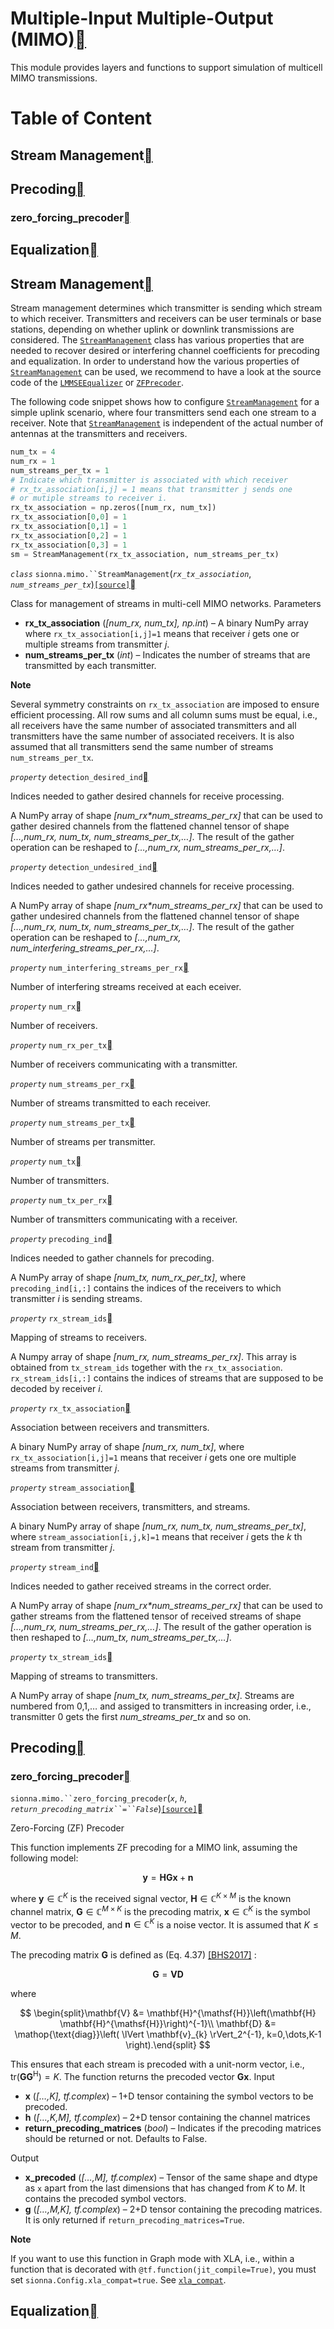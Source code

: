 # Multiple-Input Multiple-Output (MIMO)<a class="headerlink" href="https://nvlabs.github.io/sionna/api/mimo.html#multiple-input-multiple-output-mimo" title="Permalink to this headline"></a>
    
This module provides layers and functions to support simulation of multicell
MIMO transmissions.

# Table of Content
## Stream Management<a class="headerlink" href="https://nvlabs.github.io/sionna/api/mimo.html#stream-management" title="Permalink to this headline"></a>
## Precoding<a class="headerlink" href="https://nvlabs.github.io/sionna/api/mimo.html#precoding" title="Permalink to this headline"></a>
### zero_forcing_precoder<a class="headerlink" href="https://nvlabs.github.io/sionna/api/mimo.html#zero-forcing-precoder" title="Permalink to this headline"></a>
## Equalization<a class="headerlink" href="https://nvlabs.github.io/sionna/api/mimo.html#equalization" title="Permalink to this headline"></a>
  
  

## Stream Management<a class="headerlink" href="https://nvlabs.github.io/sionna/api/mimo.html#stream-management" title="Permalink to this headline"></a>
    
Stream management determines which transmitter is sending which stream to
which receiver. Transmitters and receivers can be user terminals or base
stations, depending on whether uplink or downlink transmissions are considered.
The <a class="reference internal" href="https://nvlabs.github.io/sionna/api/mimo.html#sionna.mimo.StreamManagement" title="sionna.mimo.StreamManagement">`StreamManagement`</a> class has various properties that
are needed to recover desired or interfering channel coefficients for precoding
and equalization. In order to understand how the various properties of
<a class="reference internal" href="https://nvlabs.github.io/sionna/api/mimo.html#sionna.mimo.StreamManagement" title="sionna.mimo.StreamManagement">`StreamManagement`</a> can be used, we recommend to have a look
at the source code of the <a class="reference internal" href="ofdm.html#sionna.ofdm.LMMSEEqualizer" title="sionna.ofdm.LMMSEEqualizer">`LMMSEEqualizer`</a> or
<a class="reference internal" href="ofdm.html#sionna.ofdm.ZFPrecoder" title="sionna.ofdm.ZFPrecoder">`ZFPrecoder`</a>.
    
The following code snippet shows how to configure
<a class="reference internal" href="https://nvlabs.github.io/sionna/api/mimo.html#sionna.mimo.StreamManagement" title="sionna.mimo.StreamManagement">`StreamManagement`</a> for a simple uplink scenario, where
four transmitters send each one stream to a receiver. Note that
<a class="reference internal" href="https://nvlabs.github.io/sionna/api/mimo.html#sionna.mimo.StreamManagement" title="sionna.mimo.StreamManagement">`StreamManagement`</a> is independent of the actual number of
antennas at the transmitters and receivers.
```python
num_tx = 4
num_rx = 1
num_streams_per_tx = 1
# Indicate which transmitter is associated with which receiver
# rx_tx_association[i,j] = 1 means that transmitter j sends one
# or mutiple streams to receiver i.
rx_tx_association = np.zeros([num_rx, num_tx])
rx_tx_association[0,0] = 1
rx_tx_association[0,1] = 1
rx_tx_association[0,2] = 1
rx_tx_association[0,3] = 1
sm = StreamManagement(rx_tx_association, num_streams_per_tx)
```
<em class="property">`class` </em>`sionna.mimo.``StreamManagement`(<em class="sig-param">`rx_tx_association`</em>, <em class="sig-param">`num_streams_per_tx`</em>)<a class="reference internal" href="../_modules/sionna/mimo/stream_management.html#StreamManagement">`[source]`</a><a class="headerlink" href="https://nvlabs.github.io/sionna/api/mimo.html#sionna.mimo.StreamManagement" title="Permalink to this definition"></a>
    
Class for management of streams in multi-cell MIMO networks.
Parameters
 
- **rx_tx_association** (<em>[</em><em>num_rx</em><em>, </em><em>num_tx</em><em>]</em><em>, </em><em>np.int</em>) – A binary NumPy array where `rx_tx_association[i,j]=1` means
that receiver <cite>i</cite> gets one or multiple streams from
transmitter <cite>j</cite>.
- **num_streams_per_tx** (<em>int</em>) – Indicates the number of streams that are transmitted by each
transmitter.




**Note**
    
Several symmetry constraints on `rx_tx_association` are imposed
to ensure efficient processing. All row sums and all column sums
must be equal, i.e., all receivers have the same number of associated
transmitters and all transmitters have the same number of associated
receivers. It is also assumed that all transmitters send the same
number of streams `num_streams_per_tx`.

<em class="property">`property` </em>`detection_desired_ind`<a class="headerlink" href="https://nvlabs.github.io/sionna/api/mimo.html#sionna.mimo.StreamManagement.detection_desired_ind" title="Permalink to this definition"></a>
    
Indices needed to gather desired channels for receive processing.
    
A NumPy array of shape <cite>[num_rx*num_streams_per_rx]</cite> that
can be used to gather desired channels from the flattened
channel tensor of shape
<cite>[…,num_rx, num_tx, num_streams_per_tx,…]</cite>.
The result of the gather operation can be reshaped to
<cite>[…,num_rx, num_streams_per_rx,…]</cite>.


<em class="property">`property` </em>`detection_undesired_ind`<a class="headerlink" href="https://nvlabs.github.io/sionna/api/mimo.html#sionna.mimo.StreamManagement.detection_undesired_ind" title="Permalink to this definition"></a>
    
Indices needed to gather undesired channels for receive processing.
    
A NumPy array of shape <cite>[num_rx*num_streams_per_rx]</cite> that
can be used to gather undesired channels from the flattened
channel tensor of shape <cite>[…,num_rx, num_tx, num_streams_per_tx,…]</cite>.
The result of the gather operation can be reshaped to
<cite>[…,num_rx, num_interfering_streams_per_rx,…]</cite>.


<em class="property">`property` </em>`num_interfering_streams_per_rx`<a class="headerlink" href="https://nvlabs.github.io/sionna/api/mimo.html#sionna.mimo.StreamManagement.num_interfering_streams_per_rx" title="Permalink to this definition"></a>
    
Number of interfering streams received at each eceiver.


<em class="property">`property` </em>`num_rx`<a class="headerlink" href="https://nvlabs.github.io/sionna/api/mimo.html#sionna.mimo.StreamManagement.num_rx" title="Permalink to this definition"></a>
    
Number of receivers.


<em class="property">`property` </em>`num_rx_per_tx`<a class="headerlink" href="https://nvlabs.github.io/sionna/api/mimo.html#sionna.mimo.StreamManagement.num_rx_per_tx" title="Permalink to this definition"></a>
    
Number of receivers communicating with a transmitter.


<em class="property">`property` </em>`num_streams_per_rx`<a class="headerlink" href="https://nvlabs.github.io/sionna/api/mimo.html#sionna.mimo.StreamManagement.num_streams_per_rx" title="Permalink to this definition"></a>
    
Number of streams transmitted to each receiver.


<em class="property">`property` </em>`num_streams_per_tx`<a class="headerlink" href="https://nvlabs.github.io/sionna/api/mimo.html#sionna.mimo.StreamManagement.num_streams_per_tx" title="Permalink to this definition"></a>
    
Number of streams per transmitter.


<em class="property">`property` </em>`num_tx`<a class="headerlink" href="https://nvlabs.github.io/sionna/api/mimo.html#sionna.mimo.StreamManagement.num_tx" title="Permalink to this definition"></a>
    
Number of transmitters.


<em class="property">`property` </em>`num_tx_per_rx`<a class="headerlink" href="https://nvlabs.github.io/sionna/api/mimo.html#sionna.mimo.StreamManagement.num_tx_per_rx" title="Permalink to this definition"></a>
    
Number of transmitters communicating with a receiver.


<em class="property">`property` </em>`precoding_ind`<a class="headerlink" href="https://nvlabs.github.io/sionna/api/mimo.html#sionna.mimo.StreamManagement.precoding_ind" title="Permalink to this definition"></a>
    
Indices needed to gather channels for precoding.
    
A NumPy array of shape <cite>[num_tx, num_rx_per_tx]</cite>,
where `precoding_ind[i,:]` contains the indices of the
receivers to which transmitter <cite>i</cite> is sending streams.


<em class="property">`property` </em>`rx_stream_ids`<a class="headerlink" href="https://nvlabs.github.io/sionna/api/mimo.html#sionna.mimo.StreamManagement.rx_stream_ids" title="Permalink to this definition"></a>
    
Mapping of streams to receivers.
    
A Numpy array of shape <cite>[num_rx, num_streams_per_rx]</cite>.
This array is obtained from `tx_stream_ids` together with
the `rx_tx_association`. `rx_stream_ids[i,:]` contains
the indices of streams that are supposed to be decoded by receiver <cite>i</cite>.


<em class="property">`property` </em>`rx_tx_association`<a class="headerlink" href="https://nvlabs.github.io/sionna/api/mimo.html#sionna.mimo.StreamManagement.rx_tx_association" title="Permalink to this definition"></a>
    
Association between receivers and transmitters.
    
A binary NumPy array of shape <cite>[num_rx, num_tx]</cite>,
where `rx_tx_association[i,j]=1` means that receiver <cite>i</cite>
gets one ore multiple streams from transmitter <cite>j</cite>.


<em class="property">`property` </em>`stream_association`<a class="headerlink" href="https://nvlabs.github.io/sionna/api/mimo.html#sionna.mimo.StreamManagement.stream_association" title="Permalink to this definition"></a>
    
Association between receivers, transmitters, and streams.
    
A binary NumPy array of shape
<cite>[num_rx, num_tx, num_streams_per_tx]</cite>, where
`stream_association[i,j,k]=1` means that receiver <cite>i</cite> gets
the <cite>k</cite> th stream from transmitter <cite>j</cite>.


<em class="property">`property` </em>`stream_ind`<a class="headerlink" href="https://nvlabs.github.io/sionna/api/mimo.html#sionna.mimo.StreamManagement.stream_ind" title="Permalink to this definition"></a>
    
Indices needed to gather received streams in the correct order.
    
A NumPy array of shape <cite>[num_rx*num_streams_per_rx]</cite> that can be
used to gather streams from the flattened tensor of received streams
of shape <cite>[…,num_rx, num_streams_per_rx,…]</cite>. The result of the
gather operation is then reshaped to
<cite>[…,num_tx, num_streams_per_tx,…]</cite>.


<em class="property">`property` </em>`tx_stream_ids`<a class="headerlink" href="https://nvlabs.github.io/sionna/api/mimo.html#sionna.mimo.StreamManagement.tx_stream_ids" title="Permalink to this definition"></a>
    
Mapping of streams to transmitters.
    
A NumPy array of shape <cite>[num_tx, num_streams_per_tx]</cite>.
Streams are numbered from 0,1,… and assiged to transmitters in
increasing order, i.e., transmitter 0 gets the first
<cite>num_streams_per_tx</cite> and so on.


## Precoding<a class="headerlink" href="https://nvlabs.github.io/sionna/api/mimo.html#precoding" title="Permalink to this headline"></a>

### zero_forcing_precoder<a class="headerlink" href="https://nvlabs.github.io/sionna/api/mimo.html#zero-forcing-precoder" title="Permalink to this headline"></a>

`sionna.mimo.``zero_forcing_precoder`(<em class="sig-param">`x`</em>, <em class="sig-param">`h`</em>, <em class="sig-param">`return_precoding_matrix``=``False`</em>)<a class="reference internal" href="../_modules/sionna/mimo/precoding.html#zero_forcing_precoder">`[source]`</a><a class="headerlink" href="https://nvlabs.github.io/sionna/api/mimo.html#sionna.mimo.zero_forcing_precoder" title="Permalink to this definition"></a>
    
Zero-Forcing (ZF) Precoder
    
This function implements ZF precoding for a MIMO link, assuming the
following model:

$$
\mathbf{y} = \mathbf{H}\mathbf{G}\mathbf{x} + \mathbf{n}
$$
    
where $\mathbf{y}\in\mathbb{C}^K$ is the received signal vector,
$\mathbf{H}\in\mathbb{C}^{K\times M}$ is the known channel matrix,
$\mathbf{G}\in\mathbb{C}^{M\times K}$ is the precoding matrix,
$\mathbf{x}\in\mathbb{C}^K$ is the symbol vector to be precoded,
and $\mathbf{n}\in\mathbb{C}^K$ is a noise vector. It is assumed that
$K\le M$.
    
The precoding matrix $\mathbf{G}$ is defined as (Eq. 4.37) <a class="reference internal" href="channel.wireless.html#bhs2017" id="id1">[BHS2017]</a> :

$$
\mathbf{G} = \mathbf{V}\mathbf{D}
$$
    
where

$$
\begin{split}\mathbf{V} &= \mathbf{H}^{\mathsf{H}}\left(\mathbf{H} \mathbf{H}^{\mathsf{H}}\right)^{-1}\\
\mathbf{D} &= \mathop{\text{diag}}\left( \lVert \mathbf{v}_{k} \rVert_2^{-1}, k=0,\dots,K-1 \right).\end{split}
$$
    
This ensures that each stream is precoded with a unit-norm vector,
i.e., $\mathop{\text{tr}}\left(\mathbf{G}\mathbf{G}^{\mathsf{H}}\right)=K$.
The function returns the precoded vector $\mathbf{G}\mathbf{x}$.
Input
 
- **x** (<em>[…,K], tf.complex</em>) – 1+D tensor containing the symbol vectors to be precoded.
- **h** (<em>[…,K,M], tf.complex</em>) – 2+D tensor containing the channel matrices
- **return_precoding_matrices** (<em>bool</em>) – Indicates if the precoding matrices should be returned or not.
Defaults to False.


Output
 
- **x_precoded** (<em>[…,M], tf.complex</em>) – Tensor of the same shape and dtype as `x` apart from the last
dimensions that has changed from <cite>K</cite> to <cite>M</cite>. It contains the
precoded symbol vectors.
- **g** (<em>[…,M,K], tf.complex</em>) – 2+D tensor containing the precoding matrices. It is only returned
if `return_precoding_matrices=True`.




**Note**
    
If you want to use this function in Graph mode with XLA, i.e., within
a function that is decorated with `@tf.function(jit_compile=True)`,
you must set `sionna.Config.xla_compat=true`.
See <a class="reference internal" href="config.html#sionna.Config.xla_compat" title="sionna.Config.xla_compat">`xla_compat`</a>.

## Equalization<a class="headerlink" href="https://nvlabs.github.io/sionna/api/mimo.html#equalization" title="Permalink to this headline"></a>

